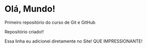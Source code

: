 # Olá, Mundo!
 Primeiro repositório do curso de Git e GitHub

 Repositório criado!!
 
 Essa linha eu adicionei diretamente no Site! QUE IMPRESSIONANTE!
